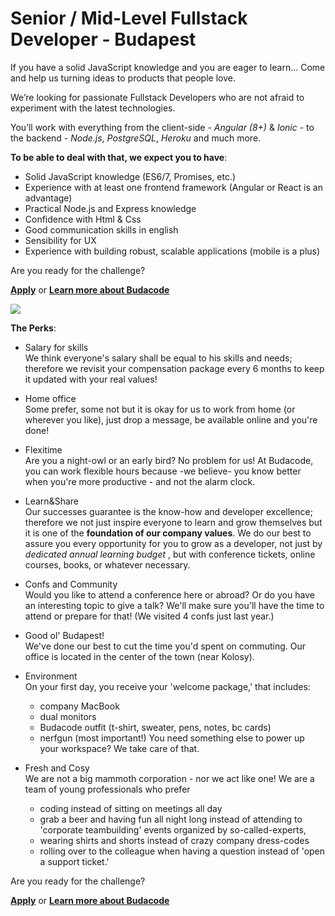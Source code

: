 # Senior / Mid-Level Fullstack Developer - Budapest

If you have a solid JavaScript knowledge and you are eager to learn... Come and help us turning ideas to products that people love.

We’re looking for passionate Fullstack Developers who are not afraid to experiment with the latest technologies.

You’ll work with everything from the client-side - *Angular (8+)* & *Ionic* - to the backend - *Node.js*, *PostgreSQL*, *Heroku* and much more.

**To be able to deal with that, we expect you to have**:

- Solid JavaScript knowledge (ES6/7, Promises, etc.)
- Experience with at least one frontend framework (Angular or React is an advantage)
- Practical Node.js and Express knowledge
- Confidence with Html & Css
- Good communication skills in english
- Sensibility for UX
- Experience with building robust, scalable applications (mobile is a plus)

Are you ready for the challenge?

[**Apply**](https://budacode.com/apply) or <a href="https://budacode.com/career" target="_blank">**Learn more about Budacode**</a>

![](https://budacode.github.io/open-positions/assets/images/office1.jpg)

**The Perks**:

- Salary for skills<br/>
We think everyone's salary shall be equal to his skills and needs; therefore we revisit your compensation package every 6 months to keep it updated with your real values!

- Home office<br/>
Some prefer, some not but it is okay for us to work from home (or wherever you like), just drop a message, be available online and you're done!

- Flexitime<br/>
Are you a night-owl or an early bird? No problem for us! At Budacode, you can work flexible hours because -we believe- you know better when you're more productive - and not the alarm clock.

- Learn&Share<br/>
Our successes guarantee is the know-how and developer excellence; therefore we not just inspire everyone to learn and grow themselves but it is one of the **foundation of our company values**.
We do our best to assure you every opportunity for you to grow as a developer, not just by *dedicated annual learning budget* , but with conference tickets, online courses, books, or whatever necessary.

- Confs and Community<br/>
Would you like to attend a conference here or abroad? Or do you have an interesting topic to give a talk? We'll make sure you'll have the time to attend or prepare for that! (We visited 4 confs just last year.)

- Good ol' Budapest!<br/>
We've done our best to cut the time you'd spent on commuting. Our office is located in the center of the town (near Kolosy).

- Environment<br/>
  On your first day, you receive your 'welcome package,' that includes:

  - company MacBook
  - dual monitors
  - Budacode outfit (t-shirt, sweater, pens, notes, bc cards)
  - nerfgun (most important!)
  You need something else to power up your workspace? We take care of that.

- Fresh and Cosy<br/>
We are not a big mammoth corporation - nor we act like one!
We are a team of young professionals who prefer

  - coding instead of sitting on meetings all day
  - grab a beer and having fun all night long instead of attending to 'corporate teambuilding' events organized by so-called-experts,
  - wearing shirts and shorts instead of crazy company dress-codes
  - rolling over to the colleague when having a question instead of 'open a support ticket.'

Are you ready for the challenge?

[**Apply**](https://budacode.com/apply) or <a href="https://budacode.com/career" target="_blank">**Learn more about Budacode**</a>
